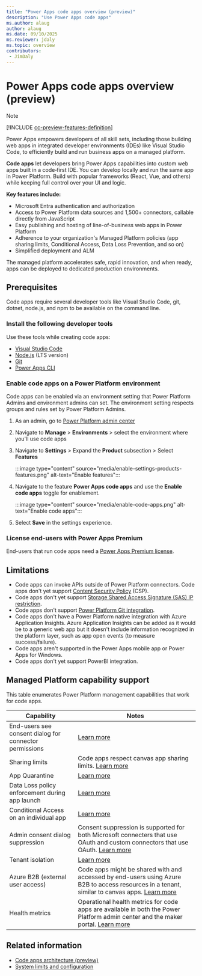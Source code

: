 ```yaml
---
title: "Power Apps code apps overview (preview)"
description: "Use Power Apps code apps"
ms.author: alaug
author: alaug
ms.date: 09/10/2025
ms.reviewer: jdaly
ms.topic: overview
contributors:
 - JimDaly
---
```

# Power Apps code apps overview (preview)

> [!NOTE]
> [!INCLUDE [cc-preview-features-definition](../../includes/cc-preview-features-definition.md)]

Power Apps empowers developers of all skill sets, including those building web apps in integrated developer environments (IDEs) like Visual Studio Code, to efficiently build and run business apps on a managed platform.

**Code apps** let developers bring Power Apps capabilities into custom web apps built in a code‑first IDE. You can develop locally and run the same app in Power Platform. Build with popular frameworks (React, Vue, and others) while keeping full control over your UI and logic.

**Key features include:**

- Microsoft Entra authentication and authorization
- Access to Power Platform data sources and 1,500+ connectors, callable directly from JavaScript
- Easy publishing and hosting of line-of-business web apps in Power Platform
- Adherence to your organization's Managed Platform policies (app sharing limits, Conditional Access, Data Loss Prevention, and so on)
- Simplified deployment and ALM

The managed platform accelerates safe, rapid innovation, and when ready, apps can be deployed to dedicated production environments.

## Prerequisites

Code apps require several developer tools like Visual Studio Code, git, dotnet, node.js, and npm to be available on the command line.  

### Install the following developer tools

Use these tools while creating code apps:

- [Visual Studio Code](https://code.visualstudio.com/)
- [Node.js](https://nodejs.org/) (LTS version)
- [Git](https://git-scm.com/)
- [Power Apps CLI](/power-platform/developer/cli/introduction)

### Enable code apps on a Power Platform environment

Code apps can be enabled via an environment setting that Power Platform Admins and environment admins can set. The environment setting respects groups and rules set by Power Platform Admins.

1. As an admin, go to [Power Platform admin center](https://admin.powerplatform.microsoft.com)
1. Navigate to **Manage** > **Environments** > select the environment where you'll use code apps
1. Navigate to **Settings** >  Expand the **Product** subsection > Select **Features**

   :::image type="content" source="media/enable-settings-products-features.png" alt-text="Enable features":::

1. Navigate to the feature **Power Apps code apps** and use the **Enable code apps** toggle for enablement.

   :::image type="content" source="media/enable-code-apps.png" alt-text="Enable code apps":::

1. Select **Save** in the settings experience.

### License end-users with Power Apps Premium

End-users that run code apps need a [Power Apps Premium license](https://www.microsoft.com/power-platform/products/power-apps/pricing).

## Limitations

- Code apps can invoke APIs outside of Power Platform connectors. Code apps don't yet support [Content Security Policy](/power-platform/admin/content-security-policy) (CSP).
- Code apps don't yet support [Storage Shared Access Signature (SAS) IP restriction](/power-platform/admin/security/data-storage#advanced-security-features ).
- Code apps don't support [Power Platform Git integration](/power-platform/alm/git-integration/overview).
- Code apps don't have a Power Platform native integration with Azure Application Insights. Azure Application Insights can be added as it would be to a generic web app but it doesn't include information recognized in the platform layer, such as app open events (to measure success/failure).
- Code apps aren't supported in the Power Apps mobile app or Power Apps for Windows.
- Code apps don't yet support PowerBI integration.

## Managed Platform capability support

This table enumerates Power Platform management capabilities that work for code apps.

|Capability|Notes|
|---|---|
| End-users see consent dialog for connector permissions | [Learn more](/power-apps/maker/canvas-apps/add-manage-connections#consent-dialog-fine-grained-permssions)|
| Sharing limits | Code apps respect canvas app sharing limits. [Learn more](/power-platform/admin/managed-environment-sharing-limits)  |
| App Quarantine | [Learn more](/power-platform/admin/admin-manage-apps?tabs=new#manage-app-quarantine-state) |
| Data Loss policy enforcement during app launch | [Learn more](/power-platform/admin/wp-data-loss-prevention) |
| Conditional Access on an individual app | [Learn more](/power-platform/admin/admin-manage-apps?tabs=new#managed-environments-conditional-access-on-individual-apps) |
| Admin consent dialog suppression | Consent suppression is supported for both Microsoft connecters that use OAuth and custom connectors that use OAuth. [Learn more](/power-apps/maker/canvas-apps/add-manage-connections#suppress-consent-dialog-for-apps-that-use-custom-connectors-using-microsoft-entra-id-oauth)  |
| Tenant isolation | [Learn more](/power-platform/admin/cross-tenant-restrictions) |
| Azure B2B (external user access) | Code apps might be shared with and accessed by end-users using Azure B2B to access resources in a tenant, similar to canvas apps. [Learn more](/power-apps/maker/canvas-apps/share-app-guests) |
| Health metrics | Operational health metrics for code apps are available in both the Power Platform admin center and the maker portal. [Learn more](/power-platform/admin/monitoring/monitor-power-apps) |

## Related information

- [Code apps architecture (preview)](architecture.md)  
- [System limits and configuration](system-limits-configuration.md)
